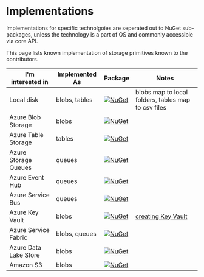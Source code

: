# Implementations

Implementations for specific technolgoies are seperated out to NuGet sub-packages, unless the technology is a part of OS and commonly accessible via core API.

This page lists known implementation of storage primitives known to the contributors.


|I'm interested in|Implemented As|Package|Notes|
|-----------------|--------------|-------|-----|
|Local disk|blobs, tables|[![NuGet](https://img.shields.io/nuget/v/Storage.Net.svg)](https://www.nuget.org/packages/Storage.Net/)|blobs map to local folders, tables map to csv files|
|Azure Blob Storage|blobs|[![NuGet](https://img.shields.io/nuget/v/Storage.Net.Microsoft.Azure.Storage.svg)](https://www.nuget.org/packages/Storage.Net.Microsoft.Azure.Storage)||
|Azure Table Storage|tables|[![NuGet](https://img.shields.io/nuget/v/Storage.Net.Microsoft.Azure.Storage.svg)](https://www.nuget.org/packages/Storage.Net.Microsoft.Azure.Storage)||
|Azure Storage Queues|queues|[![NuGet](https://img.shields.io/nuget/v/Storage.Net.Microsoft.Azure.Storage.svg)](https://www.nuget.org/packages/Storage.Net.Microsoft.Azure.Storage)||
|Azure Event Hub|queues|[![NuGet](https://img.shields.io/nuget/v/Storage.Net.Microsoft.Azure.EventHub.svg)](https://www.nuget.org/packages/Storage.Net.Microsoft.Azure.EventHub)||
|Azure Service Bus|queues|[![NuGet](https://img.shields.io/nuget/v/Storage.Net.Microsoft.Azure.ServiceBus.svg)](https://www.nuget.org/packages/Storage.Net.Microsoft.Azure.ServiceBus/)||
|Azure Key Vault|blobs|[![NuGet](https://img.shields.io/nuget/v/Storage.Net.Microsoft.Azure.KeyVault.svg)](https://www.nuget.org/packages/Storage.Net.Microsoft.Azure.KeyVault)|[creating Key Vault](http://isolineltd.com/blog/2017/08/01/Creating-Azure-Key-Vault-for-programmatic-access)|
|Azure Service Fabric|blobs, queues|[![NuGet](https://img.shields.io/nuget/v/Storage.Net.Microsoft.ServiceFabric.svg)](https://www.nuget.org/packages/Storage.Net.Microsoft.ServiceFabric)||
|Azure Data Lake Store|blobs|[![NuGet](https://img.shields.io/nuget/v/Storage.Net.Microsoft.Azure.DataLake.Store.svg)](https://www.nuget.org/packages/Storage.Net.Microsoft.Azure.DataLake.Store/)||
|Amazon S3|blobs|[![NuGet](https://img.shields.io/nuget/v/Storage.Net.Amazon.Aws.svg)](https://www.nuget.org/packages/Storage.Net.Amazon.Aws)||